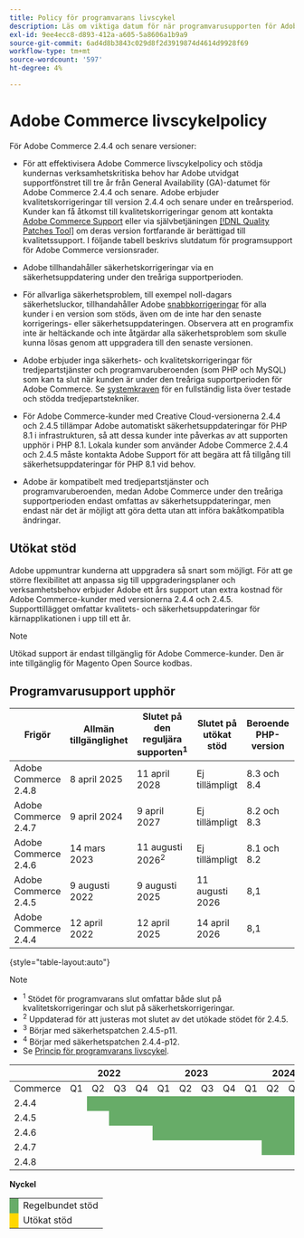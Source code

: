 ```yaml
---
title: Policy för programvarans livscykel
description: Läs om viktiga datum för när programvarusupporten för Adobe Commerce upphör.
exl-id: 9ee4ecc8-d893-412a-a605-5a8606a1b9a9
source-git-commit: 6ad4d8b3843c029d8f2d3919874d4614d9928f69
workflow-type: tm+mt
source-wordcount: '597'
ht-degree: 4%

---
```



# Adobe Commerce livscykelpolicy

För Adobe Commerce 2.4.4 och senare versioner:

- För att effektivisera Adobe Commerce livscykelpolicy och stödja kundernas verksamhetskritiska behov har Adobe utvidgat supportfönstret till tre år från General Availability (GA)-datumet för Adobe Commerce 2.4.4 och senare. Adobe erbjuder kvalitetskorrigeringar till version 2.4.4 och senare under en treårsperiod. Kunder kan få åtkomst till kvalitetskorrigeringar genom att kontakta [Adobe Commerce Support](https://experienceleague.adobe.com/en/docs/commerce-knowledge-base/kb/help-center-guide/magento-help-center-user-guide) eller via självbetjäningen [[!DNL Quality Patches Tool]](https://experienceleague.adobe.com/tools/commerce-quality-patches/index.html) om deras version fortfarande är berättigad till kvalitetssupport. I följande tabell beskrivs slutdatum för programsupport för Adobe Commerce versionsrader.

- Adobe tillhandahåller säkerhetskorrigeringar via en säkerhetsuppdatering under den treåriga supportperioden.

- För allvarliga säkerhetsproblem, till exempel noll-dagars säkerhetsluckor, tillhandahåller Adobe [snabbkorrigeringar](https://support.magento.com/hc/en-us/sections/360003869892-Known-issues-patches-attached-) för alla kunder i en version som stöds, även om de inte har den senaste korrigerings- eller säkerhetsuppdateringen. Observera att en programfix inte är heltäckande och inte åtgärdar alla säkerhetsproblem som skulle kunna lösas genom att uppgradera till den senaste versionen.

- Adobe erbjuder inga säkerhets- och kvalitetskorrigeringar för tredjepartstjänster och programvaruberoenden (som PHP och MySQL) som kan ta slut när kunden är under den treåriga supportperioden för Adobe Commerce. Se [systemkraven](../installation/system-requirements.md) för en fullständig lista över testade och stödda tredjepartstekniker.

- För Adobe Commerce-kunder med Creative Cloud-versionerna 2.4.4 och 2.4.5 tillämpar Adobe automatiskt säkerhetsuppdateringar för PHP 8.1 i infrastrukturen, så att dessa kunder inte påverkas av att supporten upphör i PHP 8.1. Lokala kunder som använder Adobe Commerce 2.4.4 och 2.4.5 måste kontakta Adobe Support för att begära att få tillgång till säkerhetsuppdateringar för PHP 8.1 vid behov.

- Adobe är kompatibelt med tredjepartstjänster och programvaruberoenden, medan Adobe Commerce under den treåriga supportperioden endast omfattas av säkerhetsuppdateringar, men endast när det är möjligt att göra detta utan att införa bakåtkompatibla ändringar.

## Utökat stöd

Adobe uppmuntrar kunderna att uppgradera så snart som möjligt. För att ge större flexibilitet att anpassa sig till uppgraderingsplaner och verksamhetsbehov erbjuder Adobe ett års support utan extra kostnad för Adobe Commerce-kunder med versionerna 2.4.4 och 2.4.5. Supporttillägget omfattar kvalitets- och säkerhetsuppdateringar för kärnapplikationen i upp till ett år.

>[!NOTE]
>
>Utökad support är endast tillgänglig för Adobe Commerce-kunder. Den är inte tillgänglig för Magento Open Source kodbas.

## Programvarusupport upphör

| Frigör | Allmän tillgänglighet | Slutet på den reguljära supporten<sup>1</sup> | Slutet på utökat stöd | Beroende PHP-version | Beroende MariaDB-version |
|----------------------|----------------------|------------------------------------|-------------------------|-----------------------|------------------------------|
| Adobe Commerce 2.4.8 | 8 april 2025 | 11 april 2028 | Ej tillämpligt | 8.3 och 8.4 | 11,4 |
| Adobe Commerce 2.4.7 | 9 april 2024 | 9 april 2027 | Ej tillämpligt | 8.2 och 8.3 | 10,6 |
| Adobe Commerce 2.4.6 | 14 mars 2023 | 11 augusti 2026<sup>2</sup> | Ej tillämpligt | 8.1 och 8.2 | 10,6 |
| Adobe Commerce 2.4.5 | 9 augusti 2022 | 9 augusti 2025 | 11 augusti 2026 | 8,1 | 10.6<sup>3</sup> |
| Adobe Commerce 2.4.4 | 12 april 2022 | 12 april 2025 | 14 april 2026 | 8,1 | 10.6<sup>4</sup> |

{style="table-layout:auto"}

>[!NOTE]
>
>- <sup>1</sup> Stödet för programvarans slut omfattar både slut på kvalitetskorrigeringar och slut på säkerhetskorrigeringar.
>- <sup>2</sup> Uppdaterad för att justeras mot slutet av det utökade stödet för 2.4.5.
>- <sup>3</sup> Börjar med säkerhetspatchen 2.4.5-p11.
>- <sup>4</sup> Börjar med säkerhetspatchen 2.4.4-p12.
>- Se [Princip för programvarans livscykel](https://www.adobe.com/content/dam/cc/en/legal/terms/enterprise/pdfs/Adobe-Commerce-Software-Lifecycle-Policy.pdf).

<table style="table-layout:auto">
<thead>
  <tr>
    <th colspan="1"></th>
    <th colspan="4">2022</th>
    <th colspan="4">2023</th>
    <th colspan="4">2024</th>
    <th colspan="4">2025</th>
    <th colspan="4">2026</th>
    <th colspan="4">2027</th>
    <th colspan="4">2028</th>
  </tr>
</thead>
<tbody>
  <tr>
    <td>Commerce</td>
    <td>Q1</td>
    <td>Q2</td>
    <td>Q3</td>
    <td>Q4</td>
    <td>Q1</td>
    <td>Q2</td>
    <td>Q3</td>
    <td>Q4</td>
    <td>Q1</td>
    <td>Q2</td>
    <td>Q3</td>
    <td>Q4</td>
    <td>Q1</td>
    <td>Q2</td>
    <td>Q3</td>
    <td>Q4</td>
    <td>Q1</td>
    <td>Q2</td>
    <td>Q3</td>
    <td>Q4</td>
    <td>Q1</td>
    <td>Q2</td>
    <td>Q3</td>
    <td>Q4</td>
    <td>Q1</td>
    <td>Q2</td>
    <td>Q3</td>
    <td>Q4</td>
  </tr>
  <tr>
    <td>2.4.4</td>
    <td></td>
    <td colspan="13" style="background-color:#67ac68;"></td>
    <td colspan="4" style="background-color:#ffd700;"></td>
    <td colspan="10"></td>
  </tr>
  <tr>
    <td>2.4.5</td>
    <td colspan="2"></td>
    <td colspan="13" style="background-color:#67ac68;"></td>
    <td colspan="4" style="background-color:#ffd700;"></td>
    <td colspan="9"></td>
  </tr>
  <tr>
    <td>2.4.6</td>
    <td colspan="4"></td>
    <td colspan="15" style="background-color:#67ac68;"></td>
    <td colspan="10"></td>
  </tr>
  <tr>
    <td>2.4.7</td>
    <td colspan="9"></td>
    <td colspan="13" style="background-color:#67ac68;"></td>
    <td colspan="6"></td>
  </tr>
  <tr>
    <td>2.4.8</td>
    <td colspan="13"></td>
    <td colspan="13" style="background-color:#67ac68;"></td>
    <td colspan="2"></td>
  </tr>
</tbody>
</table>

**Nyckel**

<table style="table-layout:auto">
 <tbody>
  <tr>
   <td style="background-color:#67ac68;"></td>
   <td>Regelbundet stöd</td>
  </tr>
  <tr>
   <td style="background-color:#ffd700;"></td>
   <td>Utökat stöd</td>
  </tr>
 </tbody>
</table>
